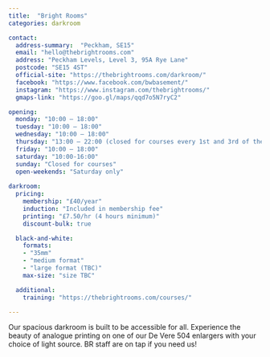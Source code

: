 ```yaml
---
title:  "Bright Rooms"
categories: darkroom

contact:
  address-summary:  "Peckham, SE15"
  email: "hello@thebrightrooms.com"
  address: "Peckham Levels, Level 3, 95A Rye Lane"
  postcode: "SE15 4ST"
  official-site: "https://thebrightrooms.com/darkroom/"
  facebook: "https://www.facebook.com/bwbasement/"
  instagram: "https://www.instagram.com/thebrightrooms/"
  gmaps-link: "https://goo.gl/maps/qqd7o5N7ryC2"

opening:
  monday: "10:00 – 18:00"
  tuesday: "10:00 – 18:00"
  wednesday: "10:00 – 18:00"
  thursday: "13:00 – 22:00 (closed for courses every 1st and 3rd of the month)"
  friday: "10:00 – 18:00"
  saturday: "10:00-16:00"
  sunday: "Closed for courses"
  open-weekends: "Saturday only"
  
darkroom:
  pricing:
    membership: "£40/year"
    induction: "Included in membership fee"
    printing: "£7.50/hr (4 hours minimum)"
    discount-bulk: true

  black-and-white:
    formats:
    - "35mm"
    - "medium format"
    - "large format (TBC)"
    max-size: "size TBC"

  additional:
    training: "https://thebrightrooms.com/courses/"

---
```


 Our spacious darkroom is built to be accessible for all. Experience the beauty of analogue printing on one of our De Vere 504 enlargers with your choice of light source. BR staff are on tap if you need us!
